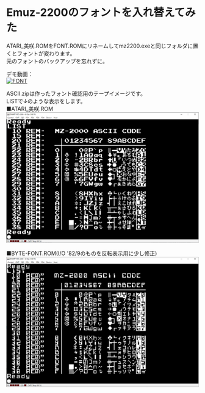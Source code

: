 # Emuz-2200のフォントを入れ替えてみた  
ATARI_美咲.ROMをFONT.ROMにリネームしてmz2200.exeと同じフォルダに置くとフォントが変わります。  
元のフォントのバックアップを忘れずに。  

デモ動画：  
[![FONT](https://img.youtube.com/vi/d83Iz1t_SwQ/0.jpg)](https://www.youtube.com/watch?v=d83Iz1t_SwQ)

ASCII.zipは作ったフォント確認用のテープイメージです。  
LISTで↓のような表示をします。  
■ATARI_美咲.ROM  
![ATARI_美咲フォント](https://github.com/mkomakonkon/MZ-2000/blob/master/image/ATARI_%E7%BE%8E%E5%92%B2%E3%83%95%E3%82%A9%E3%83%B3%E3%83%88.png)  
  
■BYTE-FONT.ROM(I/O '82/9のものを反転表示用に少し修正)  
![BYTEフォント](https://github.com/mkomakonkon/MZ-2000/blob/master/image/BYTE%E3%83%95%E3%82%A9%E3%83%B3%E3%83%88.png)  
